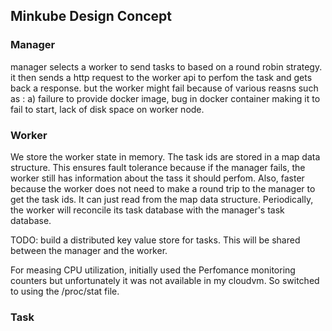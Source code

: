 ## Minkube Design Concept

### Manager
manager selects a worker to send tasks to based on a round robin strategy. it then sends a http request to the worker api to perfom the task and gets back a response. 
but the worker might fail because of various reasns such as : a) failure to provide docker image, bug in docker container making it to fail to start, lack of disk space on worker node. 
### Worker
We store the worker state in memory. The task ids are stored in a map data structure. This ensures fault tolerance because if the manager fails, the worker still has information about the tass it should perfom. 
Also, faster because the worker does not need to make a round trip to the manager to get the task ids. It can just read from the map data structure. Periodically, the worker will reconcile its task database with the manager's task database.

TODO: build a distributed key value store for tasks. This will be shared between the manager and the worker. 

For measing CPU utilization, initially used the Perfomance monitoring counters but unfortunately it was not available in my cloudvm. So switched to using the /proc/stat file. 

### Task


